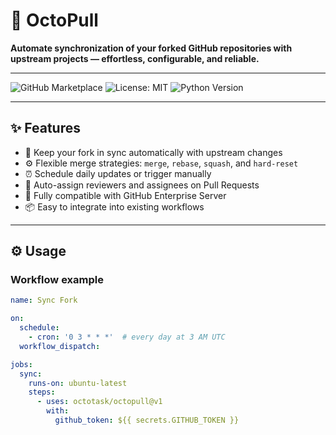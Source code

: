 # 🚀 OctoPull

**Automate synchronization of your forked GitHub repositories with upstream projects — effortless, configurable, and reliable.**

---

![GitHub Marketplace](https://img.shields.io/badge/Marketplace-GitHub-blue?logo=github)
![License: MIT](https://img.shields.io/badge/License-MIT-green)
![Python Version](https://img.shields.io/badge/Python-3.7%2B-blue)

---

## ✨ Features

- 🔄 Keep your fork in sync automatically with upstream changes  
- ⚙️ Flexible merge strategies: `merge`, `rebase`, `squash`, and `hard-reset`  
- ⏰ Schedule daily updates or trigger manually  
- 👥 Auto-assign reviewers and assignees on Pull Requests  
- 🏢 Fully compatible with GitHub Enterprise Server  
- 📦 Easy to integrate into existing workflows  

---

## ⚙️ Usage

### Workflow example

```yaml
name: Sync Fork

on:
  schedule:
    - cron: '0 3 * * *'  # every day at 3 AM UTC
  workflow_dispatch:

jobs:
  sync:
    runs-on: ubuntu-latest
    steps:
      - uses: octotask/octopull@v1
        with:
          github_token: ${{ secrets.GITHUB_TOKEN }}
